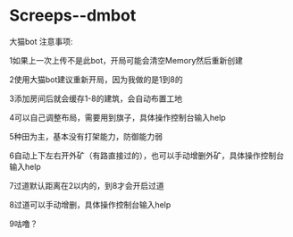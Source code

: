 # Screeps--dmbot
大猫bot
注意事项:

1如果上一次上传不是此bot，开局可能会清空Memory然后重新创建

2使用大猫bot建议重新开局，因为我做的是1到8的

3添加房间后就会缓存1-8的建筑，会自动布置工地

4可以自己调整布局，需要用到旗子，具体操作控制台输入help

5种田为主，基本没有打架能力，防御能力弱

6自动上下左右开外矿（有路直接过的），也可以手动增删外矿，具体操作控制台输入help

7过道默认距离在2以内的，到8才会开启过道

8过道可以手动增删，具体操作控制台输入help

9咕噜？


